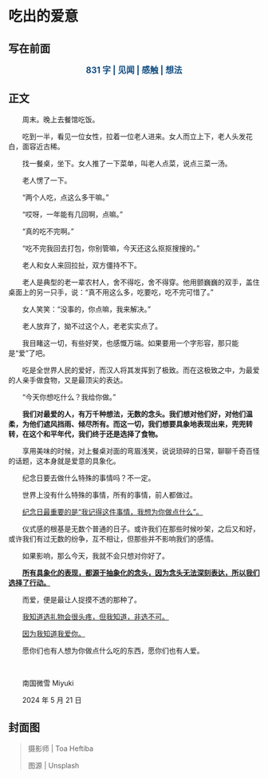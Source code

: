 # 吃出的爱意

## 写在前面

<p style="color:#0f4c81; text-align:center; font-weight:bold; font-size:larger;">831 字 | 见闻 | 感触 | 想法</p>

## 正文

　　周末。晚上去餐馆吃饭。

　　吃到一半，看见一位女性，拉着一位老人进来。女人而立上下，老人头发花白，面容近古稀。

　　找一餐桌，坐下。女人推了一下菜单，叫老人点菜，说点三菜一汤。

　　老人愣了一下。

　　“两个人吃，点这么多干嘛。”

　　“哎呀，一年能有几回啊，点嘛。”

　　“真的吃不完啊。”

　　“吃不完我回去打包，你别管嘛，今天还这么抠抠搜搜的。”

　　老人和女人来回拉扯，双方僵持不下。

　　老人是典型的老一辈农村人，舍不得吃，舍不得穿。他用颤巍巍的双手，盖住桌面上的另一只手，说：“真不用这么多，吃要吃，吃不完可惜了。”

　　女人笑笑：“没事的，你点嘛，我来解决。”

　　老人放弃了，拗不过这个人，老老实实点了。

　　我目睹这一切，有些好笑，也感慨万端。如果要用一个字形容，那只能是“爱”了吧。

　　吃是全世界人民的爱好，而汉人将其发挥到了极致。而在这极致之中，为最爱的人亲手做食物，又是最顶尖的表达。

　　“今天你想吃什么？我给你做。”

　　**我们对最爱的人，有万千种想法，无数的念头。我们想对他们好，对他们温柔，为他们遮风挡雨、倾尽所有。而这一切，我们想要具象地表现出来，兜兜转转，在这个和平年代，我们终于还是选择了食物。**

　　享用美味的时候，对上餐桌对面的弯眉浅笑，说说琐碎的日常，聊聊千奇百怪的话题，这本身就是爱意的具象化。

　　纪念日要去做什么特殊的事情吗？不一定。

　　世界上没有什么特殊的事情，所有的事情，前人都做过。

　　<u>纪念日最重要的是“我记得这件事情，我想为你做点什么”。</u>

　　仪式感的根基是无数个普通的日子。或许我们在那些时候吵架，之后又和好，或许我们有过无数的纷争，互不相让，但那些并不影响我们的感情。

　　如果影响，那么今天，我就不会只想对你好了。

　　<u>**所有具象化的表现，都源于抽象化的念头，因为念头无法深刻表达，所以我们选择了行动。**</u>

　　而爱，便是最让人捉摸不透的那种了。

　　<u>我知道选礼物会很头疼，但我知道，非选不可。</u>

　　<u>因为我知道我爱你。</u>

　　愿你们也有人想为你做点什么吃的东西，愿你们也有人爱。

<br />

　　南国微雪 Miyuki

　　2024 年 5 月 21 日

## 封面图



> 摄影师 | Toa Heftiba
>
> 图源 | Unsplash